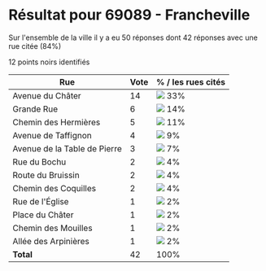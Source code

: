 # Résultat pour 69089 - Francheville

Sur l'ensemble de la ville il y a eu 50 réponses dont 42 réponses avec une rue citée (84%)

12 points noirs identifiés

| Rue | Vote | % / les rues cités|
|-----|------|-------------------|
| Avenue du Châter | 14 | <img src="../../img/bar_33.gif" />&nbsp;33%|
| Grande Rue | 6 | <img src="../../img/bar_14.gif" />&nbsp;14%|
| Chemin des Hermières | 5 | <img src="../../img/bar_11.gif" />&nbsp;11%|
| Avenue de Taffignon | 4 | <img src="../../img/bar_9.gif" />&nbsp;9%|
| Avenue de la Table de Pierre | 3 | <img src="../../img/bar_7.gif" />&nbsp;7%|
| Rue du Bochu | 2 | <img src="../../img/bar_4.gif" />&nbsp;4%|
| Route du Bruissin | 2 | <img src="../../img/bar_4.gif" />&nbsp;4%|
| Chemin des Coquilles | 2 | <img src="../../img/bar_4.gif" />&nbsp;4%|
| Rue de l'Église | 1 | <img src="../../img/bar_2.gif" />&nbsp;2%|
| Place du Châter | 1 | <img src="../../img/bar_2.gif" />&nbsp;2%|
| Chemin des Mouilles | 1 | <img src="../../img/bar_2.gif" />&nbsp;2%|
| Allée des Arpinières | 1 | <img src="../../img/bar_2.gif" />&nbsp;2%|
| **Total** | 42 | 100%|
